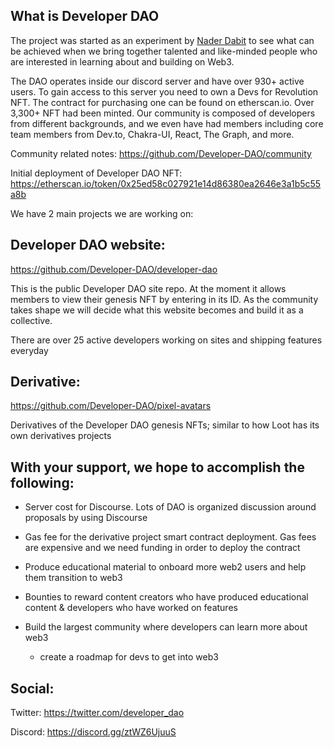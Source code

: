 ## What is Developer DAO

The project was started as an experiment by [Nader Dabit](twitter.com/dabit3) to
see what can be achieved when we bring together talented and like-minded people
who are interested in learning about and building on Web3.

The DAO operates inside our discord server and have over 930+ active users. To
gain access to this server you need to own a Devs for Revolution NFT. The
contract for purchasing one can be found on etherscan.io. Over 3,300+ NFT had
been minted. Our community is composed of developers from different backgrounds,
and we even have had members including core team members from Dev.to, Chakra-UI,
React, The Graph, and more.

Community related notes: https://github.com/Developer-DAO/community

Initial deployment of Developer DAO NFT:
https://etherscan.io/token/0x25ed58c027921e14d86380ea2646e3a1b5c55a8b

We have 2 main projects we are working on:

## Developer DAO website:

https://github.com/Developer-DAO/developer-dao

This is the public Developer DAO site repo. At the moment it allows members to
view their genesis NFT by entering in its ID. As the community takes shape we
will decide what this website becomes and build it as a collective.

There are over 25 active developers working on sites and shipping features
everyday

## Derivative:

https://github.com/Developer-DAO/pixel-avatars

Derivatives of the Developer DAO genesis NFTs; similar to how Loot has its own
derivatives projects

## With your support, we hope to accomplish the following:

- Server cost for Discourse. Lots of DAO is organized discussion around
  proposals by using Discourse

- Gas fee for the derivative project smart contract deployment. Gas fees are
  expensive and we need funding in order to deploy the contract

- Produce educational material to onboard more web2 users and help them
  transition to web3

- Bounties to reward content creators who have produced educational content &
  developers who have worked on features

- Build the largest community where developers can learn more about web3
  - create a roadmap for devs to get into web3

## Social:

Twitter: https://twitter.com/developer_dao

Discord: https://discord.gg/ztWZ6UjuuS
